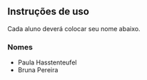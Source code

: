 ## Instruções de uso

Cada aluno deverá colocar seu nome abaixo.

### Nomes

- Paula Hasstenteufel 
- Bruna Pereira
